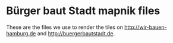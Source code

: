 Bürger baut Stadt mapnik files
==============================

These are the files we use to render the tiles on http://wir-bauen-hamburg.de and http://buergerbautstadt.de.
